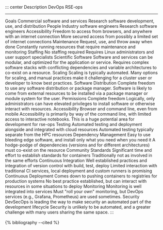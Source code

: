 ::: center
  Description              DevOps                                                                                         RSE-ops
  ------------------------ ---------------------------------------------------------------------------------------------- ----------------------------------------------------------------------------------------------------------------------------------------------------------------
  Goals                    Commercial software and services                                                               Research software development, use, and distribution
  People                   Industry software engineers                                                                    Research software engineers
  Accessibility            Freedom to access from browsers, and anywhere with an internet connection                      More secured access from possibly a limited set of internet connections
  Maintenance              Request, use, and throw away when done                                                         Constantly running resources that require maintenance and monitoring
  Staffing                 No staffing required                                                                           Requires Linux administrators and user support specialists
  Scientific Software      Software and services can be modular, and optimized for the application or service.            Requires complex software stacks with conflicting dependencies and variable architectures to co-exist on a resource.
  Scaling                  Scaling is typically automated.                                                                Many options for scaling, and manual practices make it challenging for a cluster user or developer to know best practices.
  Software Distribution    Complete freedom to use any software distribution or package manager.                          Software is likely to come from external resources to be installed via a package manager or module system for the user.
  Permissions              Complete freedom                                                                               Logically, only administrators can have elevated privileges to install software or otherwise interact with resources.
  Accessibility            Browser and command line, even from mobile                                                     Accessibility is primarily by way of the command line, with limited access to interactive notebooks. This is a huge potential area for development for rse-ops
  Testing                  Automated testing and deployment alongside and integrated with cloud resources                 Automated testing typically separate from the HPC resources
  Dependency Management    Easy to use bleeding edge software, and install only what you need when you need it            A hodge-podge of dependencies (versions and for different architectures) must co-exist on the resource
  Community Standards      Significant time and effort to establish standards for containers                              Traditionally not as involved in the same efforts
  Continuous Integration   Well established practices and integration of version control with build, test, deploy         Limited interaction with traditional CI services, local deployment and custom runners is promising
  Continuous Deployment    Comes down to pushing containers to registries for production systems                          No best practice established, but can interact with resources in some situations to deploy
  Monitoring               Monitoring is well integrated into services                                                    Must \"roll your own\" monitoring, but DevOps services (e.g., Grafana, Prometheus) are used sometimes.
  Security                 DevSecOps is leading the way to make security an automated part of the development lifecycle   Security is unlikely to be automated, and a greater challenge with many users sharing the same space.
:::
<br><br>
{% bibliography --cited %}